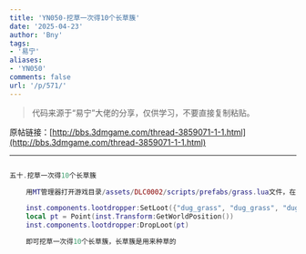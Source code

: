 ```yaml
---
title: 'YN050-挖草一次得10个长草簇'
date: '2025-04-23'
author: 'Bny'
tags:
- '易宁'
aliases:
- 'YN050'
comments: false
url: '/p/571/'
---
```


> 代码来源于“易宁”大佬的分享，仅供学习，不要直接复制粘贴。

原帖链接：[http://bbs.3dmgame.com/thread-3859071-1-1.html](http://bbs.3dmgame.com/thread-3859071-1-1.html)

---

```lua  

五十.挖草一次得10个长草簇

	用MT管理器打开游戏目录/assets/DLC0002/scripts/prefabs/grass.lua文件，在inst:Remove()的下一行插入以下内容：

	inst.components.lootdropper:SetLoot({"dug_grass", "dug_grass", "dug_grass", "dug_grass", "dug_grass", "dug_grass", "dug_grass", "dug_grass", "dug_grass"})
	local pt = Point(inst.Transform:GetWorldPosition())
	inst.components.lootdropper:DropLoot(pt)

	即可挖草一次得10个长草簇，长草簇是用来种草的

```  

